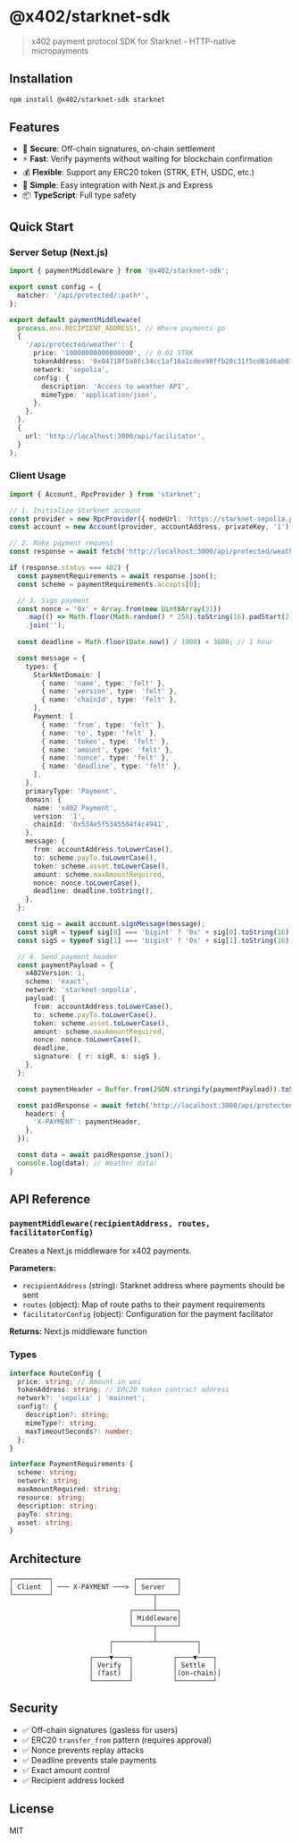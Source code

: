 # @x402/starknet-sdk

> x402 payment protocol SDK for Starknet - HTTP-native micropayments

## Installation

```bash
npm install @x402/starknet-sdk starknet
```

## Features

- 🔐 **Secure**: Off-chain signatures, on-chain settlement
- ⚡ **Fast**: Verify payments without waiting for blockchain confirmation
- 💰 **Flexible**: Support any ERC20 token (STRK, ETH, USDC, etc.)
- 🎯 **Simple**: Easy integration with Next.js and Express
- 📦 **TypeScript**: Full type safety

## Quick Start

### Server Setup (Next.js)

```typescript
import { paymentMiddleware } from '@x402/starknet-sdk';

export const config = {
  matcher: '/api/protected/:path*',
};

export default paymentMiddleware(
  process.env.RECIPIENT_ADDRESS!, // Where payments go
  {
    '/api/protected/weather': {
      price: '10000000000000000', // 0.01 STRK
      tokenAddress: '0x04718f5a0fc34cc1af16a1cdee98ffb20c31f5cd61d6ab07201858f4287c938d',
      network: 'sepolia',
      config: {
        description: 'Access to weather API',
        mimeType: 'application/json',
      },
    },
  },
  {
    url: 'http://localhost:3000/api/facilitator',
  }
);
```

### Client Usage

```typescript
import { Account, RpcProvider } from 'starknet';

// 1. Initialize Starknet account
const provider = new RpcProvider({ nodeUrl: 'https://starknet-sepolia.public.blastapi.io' });
const account = new Account(provider, accountAddress, privateKey, '1');

// 2. Make payment request
const response = await fetch('http://localhost:3000/api/protected/weather');

if (response.status === 402) {
  const paymentRequirements = await response.json();
  const scheme = paymentRequirements.accepts[0];

  // 3. Sign payment
  const nonce = '0x' + Array.from(new Uint8Array(31))
    .map(() => Math.floor(Math.random() * 256).toString(16).padStart(2, '0'))
    .join('');
  
  const deadline = Math.floor(Date.now() / 1000) + 3600; // 1 hour

  const message = {
    types: {
      StarkNetDomain: [
        { name: 'name', type: 'felt' },
        { name: 'version', type: 'felt' },
        { name: 'chainId', type: 'felt' },
      ],
      Payment: [
        { name: 'from', type: 'felt' },
        { name: 'to', type: 'felt' },
        { name: 'token', type: 'felt' },
        { name: 'amount', type: 'felt' },
        { name: 'nonce', type: 'felt' },
        { name: 'deadline', type: 'felt' },
      ],
    },
    primaryType: 'Payment',
    domain: {
      name: 'x402 Payment',
      version: '1',
      chainId: '0x534e5f5345504f4c4941',
    },
    message: {
      from: accountAddress.toLowerCase(),
      to: scheme.payTo.toLowerCase(),
      token: scheme.asset.toLowerCase(),
      amount: scheme.maxAmountRequired,
      nonce: nonce.toLowerCase(),
      deadline: deadline.toString(),
    },
  };

  const sig = await account.signMessage(message);
  const sigR = typeof sig[0] === 'bigint' ? '0x' + sig[0].toString(16) : sig[0];
  const sigS = typeof sig[1] === 'bigint' ? '0x' + sig[1].toString(16) : sig[1];

  // 4. Send payment header
  const paymentPayload = {
    x402Version: 1,
    scheme: 'exact',
    network: 'starknet-sepolia',
    payload: {
      from: accountAddress.toLowerCase(),
      to: scheme.payTo.toLowerCase(),
      token: scheme.asset.toLowerCase(),
      amount: scheme.maxAmountRequired,
      nonce: nonce.toLowerCase(),
      deadline,
      signature: { r: sigR, s: sigS },
    },
  };

  const paymentHeader = Buffer.from(JSON.stringify(paymentPayload)).toString('base64');

  const paidResponse = await fetch('http://localhost:3000/api/protected/weather', {
    headers: {
      'X-PAYMENT': paymentHeader,
    },
  });

  const data = await paidResponse.json();
  console.log(data); // Weather data!
}
```

## API Reference

### `paymentMiddleware(recipientAddress, routes, facilitatorConfig)`

Creates a Next.js middleware for x402 payments.

**Parameters:**
- `recipientAddress` (string): Starknet address where payments should be sent
- `routes` (object): Map of route paths to their payment requirements
- `facilitatorConfig` (object): Configuration for the payment facilitator

**Returns:** Next.js middleware function

### Types

```typescript
interface RouteConfig {
  price: string; // Amount in wei
  tokenAddress: string; // ERC20 token contract address
  network?: 'sepolia' | 'mainnet';
  config?: {
    description?: string;
    mimeType?: string;
    maxTimeoutSeconds?: number;
  };
}

interface PaymentRequirements {
  scheme: string;
  network: string;
  maxAmountRequired: string;
  resource: string;
  description: string;
  payTo: string;
  asset: string;
}
```

## Architecture

```
┌─────────┐                    ┌──────────┐
│ Client  │ ─── X-PAYMENT ───> │ Server   │
└─────────┘                    └────┬─────┘
                                    │
                              ┌─────┴─────┐
                              │ Middleware│
                              └─────┬─────┘
                                    │
                         ┌──────────┴──────────┐
                         │                     │
                    ┌────▼────┐          ┌────▼────┐
                    │ Verify  │          │ Settle  │
                    │ (fast)  │          │(on-chain)│
                    └─────────┘          └─────────┘
```

## Security

- ✅ Off-chain signatures (gasless for users)
- ✅ ERC20 `transfer_from` pattern (requires approval)
- ✅ Nonce prevents replay attacks
- ✅ Deadline prevents stale payments
- ✅ Exact amount control
- ✅ Recipient address locked

## License

MIT

